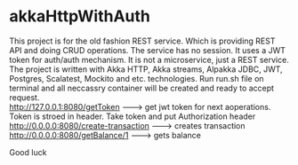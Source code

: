 # akkaHttpWithAuth


This project is for the old fashion REST service. Which is providing REST API and doing CRUD operations. 
The service has no session. It uses a JWT token for auth/auth mechanism. It is not a microservice, just a REST service.
The project is written with Akka HTTP, Akka streams, Alpakka JDBC, JWT, Postgres, Scalatest, Mockito and etc. technologies.
Run run.sh file on terminal and all neccassry container will be created and ready to accept request. <br>
http://127.0.0.1:8080/getToken           ---> get jwt token for next aoperations. Token is stroed in header. Take token and put Authorization header <br>
http://0.0.0.0:8080/create-transaction   ---> creates transaction <br>
http://0.0.0.0:8080/getBalance/1         ---> gets balance  <br>


Good luck
